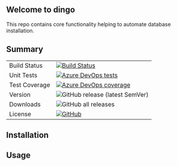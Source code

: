 ## Welcome to dingo

This repo contains core functionality helping to automate database installation.

## Summary

|   |   |
|---|---|
| Build Status | [![Build Status](https://dev.azure.com/ujinjinjin/Dingo/_apis/build/status/Ujinjinjin.dingo?branchName=master)](https://dev.azure.com/ujinjinjin/Dingo/_build/latest?definitionId=12&branchName=master) |
| Unit Tests | [![Azure DevOps tests](https://img.shields.io/azure-devops/tests/ujinjinjin/Dingo/12?label=Unit%20tests)](https://dev.azure.com/ujinjinjin/Dingo/_build/latest?definitionId=12&branchName=master) |
| Test Coverage | [![Azure DevOps coverage](https://img.shields.io/azure-devops/coverage/ujinjinjin/dingo/12?label=Code%20coverage)](https://dev.azure.com/ujinjinjin/Dingo/_build/latest?definitionId=12&branchName=master) |
| Version | ![GitHub release (latest SemVer)](https://img.shields.io/github/v/release/ujinjinjin/dingo) |
| Downloads | ![GitHub all releases](https://img.shields.io/github/downloads/ujinjinjin/dingo/total) |
| License | [![GitHub](https://img.shields.io/github/license/ujinjinjin/dingo)](https://github.com/Ujinjinjin/dingo/blob/master/LICENSE) |

## Installation

## Usage



